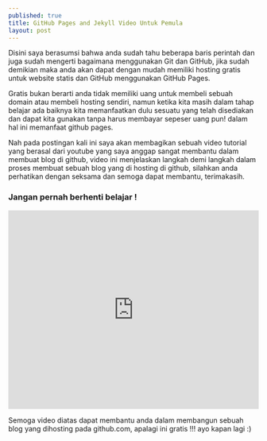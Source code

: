 ```yaml
---
published: true
title: GitHub Pages and Jekyll Video Untuk Pemula 
layout: post
---
```

Disini saya  berasumsi bahwa anda sudah tahu beberapa baris perintah dan juga sudah mengerti bagaimana menggunakan Git dan GitHub,  jika sudah demikian maka anda akan dapat dengan mudah memiliki hosting gratis untuk website statis dan GitHub menggunakan GitHub Pages.

Gratis bukan berarti anda tidak memiliki uang untuk membeli sebuah domain atau membeli hosting sendiri, namun ketika kita masih dalam tahap belajar ada baiknya kita memanfaatkan dulu sesuatu yang telah disediakan dan dapat kita gunakan tanpa harus membayar sepeser uang pun! dalam hal ini memanfaat github pages.

Nah pada postingan kali ini saya akan membagikan sebuah video tutorial yang berasal dari youtube yang saya anggap sangat membantu dalam membuat blog di github, video ini menjelaskan langkah demi langkah dalam proses membuat sebuah blog yang di hosting di github, silahkan anda perhatikan dengan seksama dan semoga dapat membantu, terimakasih.

### Jangan pernah berhenti belajar !

<iframe width="100%" height="400" src="https://www.youtube.com/embed/nN6QuNqmAwk" frameborder="0" allowfullscreen></iframe>

Semoga video diatas dapat membantu anda dalam membangun sebuah blog yang dihosting pada github.com, apalagi ini gratis !!!  ayo kapan lagi :)